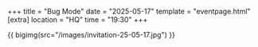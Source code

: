 +++
title = "Bug Mode"
date = "2025-05-17"
template = "eventpage.html"
[extra]
location = "HQ"
time = "19:30"
+++

{{ bigimg(src="/images/invitation-25-05-17.jpg") }}
